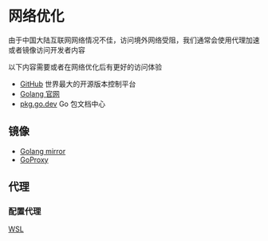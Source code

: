 # 网络优化

由于中国大陆互联网网络情况不佳，访问境外网络受阻，我们通常会使用代理加速或者镜像访问开发者内容

以下内容需要或者在网络优化后有更好的访问体验

* [GitHub](https://github.com) 世界最大的开源版本控制平台
* [Golang 官网](https://golang.org)
* [pkg.go.dev](https://pkg.go.dev) Go 包文档中心

## 镜像

* [Golang mirror](https://mirrors.ustc.edu.cn/golang/)
* [GoProxy](https://goproxy.cn)

## 代理

### 配置代理

[WSL](./../windows/README.md#wsl-内部-proxy-环境脚本)
